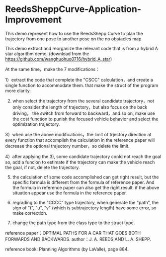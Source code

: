 # ReedsSheppCurve-Application-Improvement
This demo represent how to use the ReedsShepp Curve to plan the trajectory
from one pose to another pose on the no obstacles map.

This demo extract and reorganize the relevant code that is from a hybrid
A star algorithm demo. (download from the https://github.com/wanghuohuo0716/hybrid_A_star)

At the same time，make the 7 modifications：

1）extract the code that complete the "CSCC" calculation，and create a single
  function to accommodate them. that make the struct of the program more clarity.

2) when select the trajectory from the several candidate trajectory，not only
   consider the length of trajectory，but also focus on the back driving，
   the switch from forward to backward，and so on, make use the cost function
   to punish the focused vehicle behavior and select the optimization trajectory.

3）when use the above modifications，the limit of trjectory direction at every
   function that accomplish the calculation in the reference paper will decrease
   the optional trajectory number，so delete the limit.

4）after applying the 3), some candidate trajectory conld not reach the goal
   so, add a funcion to estimate if the trajectory can make the vehicle
   reach the goal, if not, delete the trajectory.

5) the calculation of some code accomplished can get right result, but the specific
   formula is different from the formula of reference paper. And the formula in
   reference paper can also get the right result. if the above situation appear
   use the formula in the reference paper.

6) regrading to the "CCCC" type trajectory, when generate the "path", the sign
   of "t", "u", "v" (which is subtrajectory length) have some error, so
   make correction.

7) change the path type from the class type to the struct type.

reference paper：OPTIMAL PATHS FOR A CAR THAT GOES BOTH FORWARDS AND BACKWARDS.
author：J. A. REEDS AND L. A. SHEPP.

reference book: Planning Algorithms (by LaValle), page 884.
